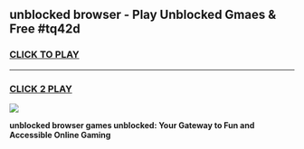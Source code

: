 
## unblocked browser - Play Unblocked Gmaes & Free #tq42d
<h3>
<a href="https://news.freeplayer.one?title=unblocked_browser&ref=03M">CLICK TO PLAY</a></h3>
<hr>

<h3>
<a href="https://news.freeplayer.one?title=unblocked_browser&ref=03M">CLICK 2 PLAY</a>
  
</h3>

<a href="https://news.freeplayer.one?title=unblocked_browser&ref=03M"><img src="https://clearcache.store/games.png"></a>


**unblocked browser games unblocked: Your Gateway to Fun and Accessible Online Gaming**
